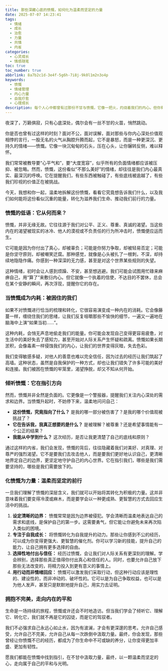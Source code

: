 ```yaml
---
title: 那些深藏心底的愤慨，如何化为温柔而坚定的力量
date: 2025-07-07 14:23:41
tags:
  - 情绪
  - 成长
  - 治愈
  - 力量
  - 共情
  - 内省
categories:
  - 心灵成长
  - 情感随笔
toc: true
toc_number: true
abbrlink: 8a7b2c1d-3e4f-5g6h-7i8j-9k0l1m2n3o4p
keywords:
  - 愤慨
  - 情绪管理
  - 内心力量
  - 自我疗愈
  - 心理成长
description: 每个人心中都曾有过那份不甘与愤慨，它像一把火，灼烧着我们的内心。但你有没有想过，这份看似负面的情绪，其实蕴藏着巨大的能量？本文将带你深入探索愤慨的源头，学会倾听它，并将其转化为滋养我们生命、推动我们前行的温柔而坚定的力量。
---
```


夜深了，万籁俱寂，只有心底深处，偶尔会有一丝不甘的火苗，悄然跳动。

你是否也曾有过这样的时刻？面对不公，面对误解，面对那些与你内心深处价值观相悖的言行，一股无名的火气从胸腔升腾而起，它不是暴怒，而是一种更深沉、更持久的情绪——愤慨。它像一块沉甸甸的石头，压在心头，让你辗转反侧，难以释怀。

我们常常被教导要“心平气和”，要“大度宽容”，似乎所有的负面情绪都应该被压抑、被忽略。然而，愤慨，这份看似“不那么美好”的情绪，却往往是我们内心最真实、最深沉的呼唤。它在提醒我们，有些东西被触碰了，有些底线被逾越了，有些我们珍视的价值正在被挑战。

今天，我想和你一起，温柔地拆解这份愤慨，看看它究竟想告诉我们什么，以及我们如何能将这份看似沉重的能量，转化为滋养我们生命、推动我们前行的力量。

### 愤慨的低语：它从何而来？

愤慨，并非无缘无故。它往往源于我们对公平、正义、尊重、真诚的渴望。当这些内在的渴望被现实的冰冷、他人的漠视或不负责任的行为所冲击时，愤慨便应运而生。

它可能是因为你付出了真心，却被辜负；可能是你努力争取，却被轻易否定；可能是你坚守原则，却被嘲笑迂腐。那种感觉，就像是心头被扎了一根刺，不深，却持续地隐隐作痛。你感到一种深深的无力感，甚至是对这个世界某些规则的失望。

这种情绪，初时会让人感到烦躁、不安，甚至想逃避。我们可能会试图用忙碌来麻痹自己，用“算了”来敷衍内心。但它就像一个执着的信使，不达目的不罢休，总会在某个安静的瞬间，再次浮现，提醒你它的存在。

### 当愤慨成为内耗：被困住的我们

如果不对愤慨进行恰当的梳理和转化，它很容易演变成一种内在的消耗。它会像藤蔓一样，缠绕住我们的思绪，让我们反复咀嚼那些不愉快的细节，一遍又一遍地在脑海中上演“如果当初……”。

这种内耗，会悄无声息地偷走我们的能量。你可能会发现自己变得更容易疲惫，对生活中的美好失去了感知力，甚至开始对人际关系产生怀疑和疏离。愤慨如果长期淤积，会像毒素一样侵蚀我们的内心，让我们的世界变得灰暗，失去色彩。

我们变得敏感多疑，对他人的善意也难以完全信任，因为过去的经历让我们筑起了高墙。这种状态，虽然是自我保护的一种方式，却也让我们错失了许多可能的美好和连接。我们被困在愤慨的牢笼里，渴望挣脱，却又不知从何开始。

### 倾听愤慨：它在指引方向

然而，愤慨并非全然是负面的。它更像是一个警报器，提醒我们关注内心深处的需求和边界。当愤慨升起时，不妨停下来，温柔地问问自己：

*   **这份愤慨，究竟指向了什么？** 是我的哪一部分被伤害了？是我的哪个价值观被挑战了？
*   **它在告诉我，我真正想要的是什么？** 是被理解？被尊重？还是希望事情能有一个公正的结果？
*   **我能从中学到什么？** 这次经历，是否让我更清楚了自己的底线和原则？

通过这样的内省，我们会发现，愤慨的背后，往往隐藏着我们对美好、对真理、对尊严的强烈渴望。它不是要我们去攻击他人，而是要我们更好地认识自己，更清晰地界定自己的边界，更坚定地守护自己的内心世界。它在指引我们，哪些是我们需要坚持的，哪些是我们需要放下的。

### 化愤慨为力量：温柔而坚定的前行

一旦我们理解了愤慨的深层含义，我们就可以开始将其转化为积极的力量。这并非意味着我们要变得冷漠或麻木，而是要学会以一种更成熟、更智慧的方式去回应生活中的挑战。

1.  **设定清晰的边界：** 愤慨常常是因为边界被侵犯。学会清晰而温柔地表达自己的需求和底线，是保护自己的第一步。这需要勇气，但它能让你避免未来再次陷入类似的困境。
2.  **专注于自我成长：** 将愤慨转化为自我提升的动力。那些让你感到不公的经历，可以成为你变得更强大、更智慧的催化剂。你可以学习新的技能，提升自己的能力，让自己拥有更多选择的自由。
3.  **选择性地付出与信任：** 经历过愤慨，会让我们对人际关系有更深刻的理解。学会辨别，选择那些真正值得你付出真心和信任的人。同时，也要允许自己放下那些无法改变的，将精力投入到更有意义的事情上。
4.  **用行动而非情绪回应：** 愤慨可以激发我们采取行动，但这种行动应该是理性的、建设性的，而非冲动的、破坏性的。它可以是为自己争取权益，也可以是为他人发声，甚至只是默默地提升自己，用实力去证明。

### 拥抱不完美，走向内在的平和

生命是一场持续的旅程，愤慨或许还会不时地造访。但当我们学会了倾听它、理解它、转化它，我们就不再是它的囚徒，而是它的驾驭者。

我们不必强求自己永远心如止水，因为有波澜，才会有更深邃的思考。允许自己感受，允许自己不完美，允许自己从每一次跌倒中汲取力量。最终，你会发现，那些曾经让你愤慨不已的经历，都成为了你生命中不可或缺的养分，让你变得更加丰盛、更加有韧性。

愿我们都能在愤慨中找到指引，在不甘中汲取力量，最终，以一颗温柔而坚定的心，走向属于自己的平和与光明。